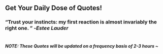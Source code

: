 ## Get Your Daily Dose of Quotes!
### <q>Trust your instincts: my first reaction is almost invariably the right one. </q> -<em>Estee Lauder</em> <br><br>
##### NOTE: These Quotes will be updated on a frequency basis of 2-3 hours ~

